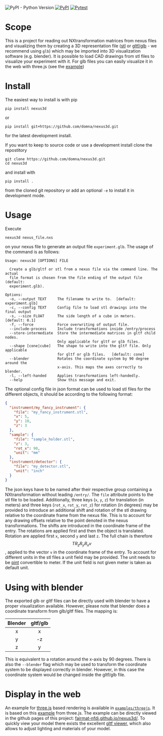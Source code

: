 ![PyPI - Python Version](https://img.shields.io/pypi/pyversions/nexus3d)
[![PyPI](https://img.shields.io/pypi/v/nexus3d)](https://pypi.org/project/nexus3d/)
[![Pytest](https://github.com/FAIRmat-NFDI/nexus3d/actions/workflows/pytest.yml/badge.svg)](https://github.com/FAIRmat-NFDI/nexus3d/actions/workflows/pytest.yml)

# Scope

This is a project for reading out NXtransformation matrices from nexus files and
visualizing them by creating a 3D representation file ([stl](<https://en.wikipedia.org/wiki/STL_(file_format)>) or [gltf/glb](https://en.wikipedia.org/wiki/GlTF) - we recommend using `glb`) which may be imported into 3D visualization software (e.g. blender). It is possible to load CAD drawings from stl files to visualize your experiment with it. For glb files you can easily visualize it in the web with three.js (see the [example](https://github.com/FAIRmat-NFDI/nexus3d/tree/main/examples/threejs))

# Install

The easiest way to install is with pip

```
pip install nexus3d
```

or

```
pip install git+https://github.com/domna/nexus3d.git
```

for the latest development install.

If you want to keep to source code or use a development install clone the repostitory

```
git clone https://github.com/domna/nexus3d.git
cd nexus3d
```

and install with

```
pip install .
```

from the cloned git repository or add an optional `-e` to install it in development mode.

# Usage

Execute

```
nexus3d nexus_file.nxs
```

on your nexus file to generate an output file `experiment.glb`.
The usage of the command is as follows:

```
Usage: nexus3d [OPTIONS] FILE

  Create a glb/gltf or stl from a nexus file via the command line. The actual
  file format is chosen from the file ending of the output file (default:
  experiment.glb).

Options:
  -o, --output TEXT     The filename to write to.  [default: experiment.glb]
  -c, --config TEXT     Config file to load stl drawings into the final output
  -s, --size FLOAT      The side length of a cube in meters.  [default: 0.1]
  -f, --force           Force overwriting of output file.
  --include-process     Include transformations inside /entry/process
  --store-intermediate  Store the intermediate matrices in gltf child nodes.
                        Only applicable for gltf or glb files.
  --shape [cone|cube]   The shape to write into the gltf file. Only applicable
                        for gltf or glb files.   [default: cone]
  --blender             Rotates the coordinate system by 90 degree around the
                        x-axis. This maps the axes correctly to blender.
  -l, --left-handed     Applies transformations left-handedly.
  --help                Show this message and exit.
```

The optional config file in json format can be used to load stl files for the different objects, it should be according to the following format:

```json
{
  "instrument/my_fancy_instrument": {
    "file": "my_fancy_instrument.stl",
    "x": 5,
    "y": 10,
    "z": 3
  },
  "sample": {
    "file": "sample_holder.stl",
    "z": 3,
    "rot_x": 90,
    "unit": "mm"
  },
  "instrument/detector": {
    "file": "my_detector.stl",
    "unit": "inch"
  }
}
```

The json keys have to be named after their respective group containing a NXtransformation without leading `/entry/`.
The `file` attribute points to the stl file to be loaded.
Additionally, three keys (`x`, `y`, `z`) for translation (in meters) and three keys (`rot_x`, `rot_y`, `rot_z`) for rotation (in degrees) may be provided to introduce an additional shift and rotation of the stl drawing relative to
the coordinate frame from the nexus file. This is to account for any drawing offsets relative to the point denoted in the
nexus transformations. The shifts are introduced in the coordinate frame of the entry.
The rotations are applied first and then the object is translated.
Rotation are applied first `x`, second `y` and last `z`.
The full chain is therefore
$$T  R_z  R_y  R_x  v$$
, applied to the vector `v` in the coordinate frame of the entry.
To account for different units in the stl files a unit field may be provided.
The unit needs to be [pint](https://pint.readthedocs.io) convertible to meter.
If the unit field is not given meter is taken as default unit.

# Using with blender

The exported glb or gltf files can be directly used with blender to have a proper visualization available.
However, please note that blender does a coordinate transform from glb/gltf files.
The mapping is:

| Blender | gltf/glb |
| :-----: | :------: |
|    x    |    x     |
|    y    |    -z    |
|    z    |    y     |

This is equivalent to a rotation around the x-axis by 90 degrees.
There is also the `--blender` flag which may be used to transform the coordinate system to be displayed correctly in blender.
However, in this case the coordinate system would be changed inside the gltf/glb file.

# Display in the web

An example for [three.js](https://threejs.org) based rendering is available in [`examples/threejs`](https://github.com/FAIRmat-NFDI/nexus3d/tree/main/examples/threejs). It is based on this [example](https://threejs.org/examples/?q=gltf#webgl_loader_gltf) from three.js. The example can be directly viewed in the github pages of this project: [fairmat-nfdi.github.io/nexus3d/](https://fairmat-nfdi.github.io/nexus3d/). To quickly view your model there exists the excellent [gltf viewer](https://gltf-viewer.donmccurdy.com), which also allows to adjust lighting and materials of your model.
